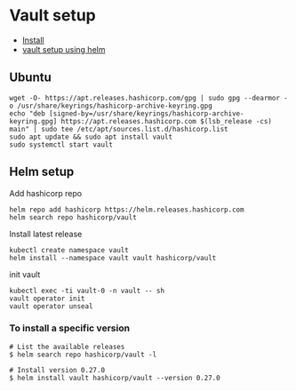 # Vault setup
* [Install](https://developer.hashicorp.com/vault/install)
* [vault setup using helm](https://developer.hashicorp.com/vault/docs/platform/k8s/helm)

## Ubuntu
```shell
wget -O- https://apt.releases.hashicorp.com/gpg | sudo gpg --dearmor -o /usr/share/keyrings/hashicorp-archive-keyring.gpg
echo "deb [signed-by=/usr/share/keyrings/hashicorp-archive-keyring.gpg] https://apt.releases.hashicorp.com $(lsb_release -cs) main" | sudo tee /etc/apt/sources.list.d/hashicorp.list
sudo apt update && sudo apt install vault
sudo systemctl start vault
```

## Helm setup
Add hashicorp repo
```shell
helm repo add hashicorp https://helm.releases.hashicorp.com
helm search repo hashicorp/vault

```

Install latest release
```shell
kubectl create namespace vault
helm install --namespace vault vault hashicorp/vault
```

init vault
```shell
kubectl exec -ti vault-0 -n vault -- sh
vault operator init
vault operator unseal
```

### To install a specific version
```shell
# List the available releases
$ helm search repo hashicorp/vault -l

# Install version 0.27.0
$ helm install vault hashicorp/vault --version 0.27.0

```